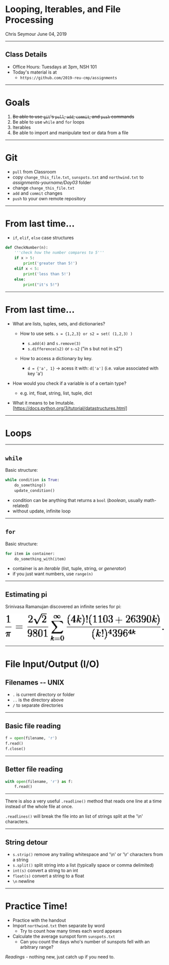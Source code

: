 # Looping, Iterables, and File Processing

Chris Seymour
June 04, 2019

---

## Class Details

* Office Hours: Tuesdays at 3pm, NSH 101
* Today's material is at 
    - `https://github.com/2019-reu-cmp/assignments`

---

# Goals

1. ~~Be able to use `git`'s `pull`, `add`, `commit`, and `push` commands~~
2. Be able to use `while` and `for` loops
3. Iterables
4. Be able to import and manipulate text or data from a file

---

# Git

* `pull` from Classroom
* copy `change_this_file.txt`, `sunspots.txt` and `northwind.txt` to _assignments-yourname/Day03_ folder
* change `change_this_file.txt`
* `add` and `commit` changes
* `push` to your own remote repository

---

# From last time...

* `if`, `elif`, `else` case structures
```python
def CheckNumber(n):
    '''check how the number compares to 5'''
    if x > 5:
        print('greater than 5!')
    elif x < 5:
        print('less than 5!')
    else:
        print("it's 5!")
```
---

# From last time...
* What are lists, tuples, sets, and dictionaries?
    * How to use sets. `s = {1,2,3} or s2 = set( (1,2,3) )`
        * `s.add(4)` and `s.remove(3)`
        * `s.difference(s2)` or `s-s2` ("in s but not in s2")
    * How to access a dictionary by key. 
    
        * `d = {'a', 1}` -> acess it with: `d['a']` (i.e. value associated with key 'a')

* How would you check if a variable is of a certain type?
    - e.g. int, float, string, list, tuple, dict
* What it means to be Imutable.
[https://docs.python.org/3/tutorial/datastructures.html]
---

# Loops

---

## `while`

Basic structure:

```python
while condition is True:
    do_something()
    update_condition()
```

- condition can be anything that returns a `bool` (*boolean*, usually math-related)
- without update, infinite loop 

---

## `for`

Basic structure:

```python
for item in container:
    do_something_with(item)
```

- container is an *iterable* (list, tuple, string, or *generator*)
- if you just want numbers, use `range(n)`

---

## Estimating pi

Srinivasa Ramanujan discovered an infinite series for pi:

<!-- ![](./Images/pi.png) -->
![](pi.png)


---

# File Input/Output (I/O)

## Filenames -- UNIX

* `.` is current directory or folder
* `..` is the directory above
* `/` to separate directories


---

## Basic file reading

```python
f = open(filename, 'r')
f.read()
f.close()
```

---

## Better file reading

```python
with open(filename, 'r') as f:
    f.read()
```
 
 ---
There is also a very useful `.readline()` method that reads one line at a time instead of the whole file at once.

`.readlines()` will break the file into an list of strings split at the '\n' characters.

---

## String detour

* `s.strip()` remove any trailing whitespace and '\n' or '\r' characters from a string
* `s.split()` split string into a list (typically space or comma delimited)
* `int(s)` convert a string to an int
* `float(s)` convert a string to a float
* `\n` newline

---

# Practice Time!

- Practice with the handout
- Import `northwind.txt` then separate by word
    + Try to count how many times each word appears
- Calculate the average sunspot form `sunspots.txt` 
    + Can you count the days who's number of sunspots fell with an arbitrary range?

*Readings* - nothing new, just catch up if you need to.